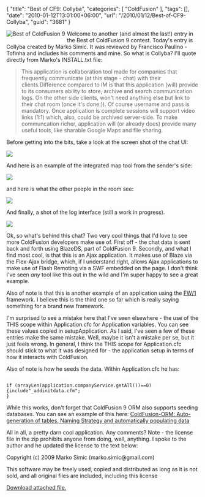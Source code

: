 {
	"title": "Best of CF9: Collyba",
	"categories": [
		"ColdFusion"
	],
	"tags": [],
	"date": "2010-01-12T13:01:00+06:00",
	"url": "/2010/01/12/Best-of-CF9-Collyba",
	"guid": "3681"
}

<img src="http://www.raymondcamden.com/images/cfjedi/bestcfcontest1.jpg" title="Best of ColdFusion 9" a style="float:left;margin-right:5px;margin-bottom:5px"/>Welcome to another (and almost the last!) entry in the Best of ColdFusion 9 contest. Today's entry is Collyba created by Marko Simic. It was reviewed by Francisco Paulino - Tofinha and includes his comments and mine. So what is Collyba? I'll quote directly from Marko's INSTALL.txt file:

<p>

<blockquote>
This application is collaboration tool made for companies that frequently communicate (at this stage - chat) with their clients.Difference compared to IM is that this application (will) provide to its consumers ability to store, archive and search communication logs.
On the other side clients, won't need anything else but link to their chat room (once it's done:)). Of course username and pass is mandatory.
Once application is complete sessions will support video links (1:1) which, also, could be archived server-side. To make communcation richer, application will (or already does) provide many useful tools, like sharable Google Maps and file sharing.
</blockquote>

<p>

Before getting into the bits, take a look at the screen shot of the chat UI:

<p>

<img src="http://www.raymondcamden.com/images/cfjedi/Screen shot 2010-01-12 at 12.37.43 PM.png" />

<p>

And here is an example of the integrated map tool from the sender's side:

<p>

<img src="http://www.raymondcamden.com/images/cfjedi/Screen shot 2010-01-12 at 12.38.33 PM.png" />

<p>

and here is what the other people in the room see:

<p>

<img src="http://www.raymondcamden.com/images/cfjedi/Screen shot 2010-01-12 at 12.39.12 PM.png" />

<p>

And finally, a shot of the log interface (still a work in progress).

<p>

<img src="http://www.raymondcamden.com/images/cfjedi/Screen shot 2010-01-12 at 12.39.31 PM.png" />

<p>

Ok, so what's behind this chat? Two very cool things that I'd love to see more ColdFusion developers make use of. First off - the chat data is sent back and forth using BlazeDS, part of ColdFusion 9. Secondly, and what I find most cool, is that this is an Ajax application. It makes use of Blaze via the Flex-Ajax bridge, which, if I understand right, allows Ajax applications to make use of Flash Remoting via a SWF embedded on the page. I don't think I've seen <i>any</i> tool like this out in the wild and I'm super happy to see a great example.

<p>

Also of note is that this is another example of an application using the <a href="http://fw1.riaforge.org">FW/1</a> framework. I believe this is the third one so far which is really saying something for a brand new framework. 

<p>

I'm surprised to see a mistake here that I've seen elsewhere - the use of the THIS scope within Application.cfc for Application variables. You can see these values copied in setupApplication. As I said, I've seen a few of these entries make the same mistake. Well, maybe it isn't a mistake per se, but it just feels wrong. In general, I think the THIS scope for Application.cfc should stick to what it was designed for - the application setup in terms of how it interacts with ColdFusion. 

<p>

Also of note is how he seeds the data. Within Application.cfc he has:

<p>

<code>
if (arrayLen(application.companyService.getAll())==0){include"_addinitdata.cfm";
}
</code>

<p>

While this works, don't forget that ColdFusion 9 ORM also supports seeding databases. You can see an example of this here: <a href="http://www.manjukiran.net/2009/10/09/coldfusion-orm-auto-generation-of-tables-naming-strategy-and-automatically-populating-data/">
ColdFusion-ORM: Auto-generation of tables, Naming Strategy and automatically populating data</a>
<p>

All in all, a pretty darn cool application. Any comments? Note - the license file in the zip prohibits anyone from doing, well, anything. I spoke to the author and he updated the license to the text below:
<p>
Copyright (c) 2009 Marko Simic (marko.simic@gmail.com)
<p>
This software may be freely used, copied and distributed as long as it is not sold, and all original files are included, including this license
<p><p><a href='enclosures/C%3A%5Chosts%5C2009%2Ecoldfusionjedi%2Ecom%5Cenclosures%2Fcollyba%2Ezip'>Download attached file.</a></p>